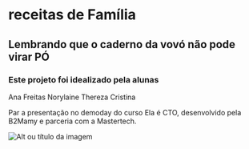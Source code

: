# receitas de Família

## Lembrando que o caderno da vovó não pode virar PÓ

### Este projeto foi idealizado pela alunas

Ana Freitas
Norylaine
Thereza Cristina

Par a presentação no demoday do curso Ela é CTO, desenvolvido pela B2Mamy e parceria com a Mastertech.

![Alt ou título da imagem](fundoprincipal.png)

